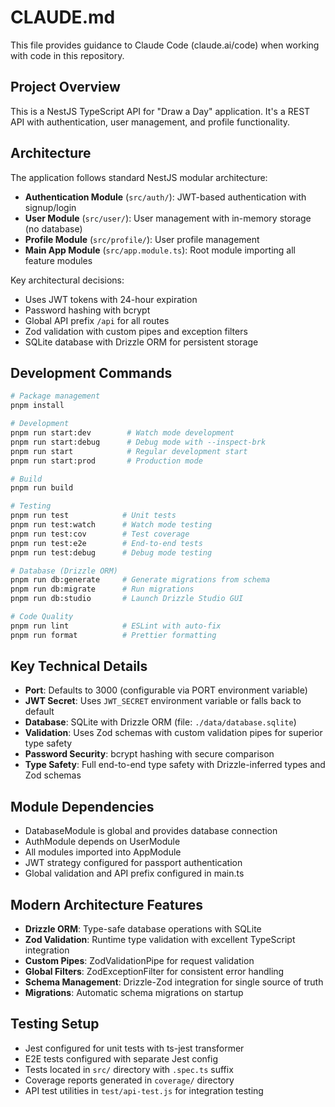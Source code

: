 # CLAUDE.md

This file provides guidance to Claude Code (claude.ai/code) when working with code in this repository.

## Project Overview

This is a NestJS TypeScript API for "Draw a Day" application. It's a REST API with authentication, user management, and profile functionality.

## Architecture

The application follows standard NestJS modular architecture:

- **Authentication Module** (`src/auth/`): JWT-based authentication with signup/login
- **User Module** (`src/user/`): User management with in-memory storage (no database)
- **Profile Module** (`src/profile/`): User profile management
- **Main App Module** (`src/app.module.ts`): Root module importing all feature modules

Key architectural decisions:
- Uses JWT tokens with 24-hour expiration
- Password hashing with bcrypt
- Global API prefix `/api` for all routes
- Zod validation with custom pipes and exception filters
- SQLite database with Drizzle ORM for persistent storage

## Development Commands

```bash
# Package management
pnpm install

# Development
pnpm run start:dev        # Watch mode development
pnpm run start:debug      # Debug mode with --inspect-brk
pnpm run start            # Regular development start
pnpm run start:prod       # Production mode

# Build
pnpm run build

# Testing
pnpm run test            # Unit tests
pnpm run test:watch      # Watch mode testing
pnpm run test:cov        # Test coverage
pnpm run test:e2e        # End-to-end tests
pnpm run test:debug      # Debug mode testing

# Database (Drizzle ORM)
pnpm run db:generate     # Generate migrations from schema
pnpm run db:migrate      # Run migrations
pnpm run db:studio       # Launch Drizzle Studio GUI

# Code Quality
pnpm run lint            # ESLint with auto-fix
pnpm run format          # Prettier formatting
```

## Key Technical Details

- **Port**: Defaults to 3000 (configurable via PORT environment variable)
- **JWT Secret**: Uses `JWT_SECRET` environment variable or falls back to default
- **Database**: SQLite with Drizzle ORM (file: `./data/database.sqlite`)
- **Validation**: Uses Zod schemas with custom validation pipes for superior type safety
- **Password Security**: bcrypt hashing with secure comparison
- **Type Safety**: Full end-to-end type safety with Drizzle-inferred types and Zod schemas

## Module Dependencies

- DatabaseModule is global and provides database connection
- AuthModule depends on UserModule
- All modules imported into AppModule
- JWT strategy configured for passport authentication
- Global validation and API prefix configured in main.ts

## Modern Architecture Features

- **Drizzle ORM**: Type-safe database operations with SQLite
- **Zod Validation**: Runtime type validation with excellent TypeScript integration
- **Custom Pipes**: ZodValidationPipe for request validation
- **Global Filters**: ZodExceptionFilter for consistent error handling
- **Schema Management**: Drizzle-Zod integration for single source of truth
- **Migrations**: Automatic schema migrations on startup

## Testing Setup

- Jest configured for unit tests with ts-jest transformer
- E2E tests configured with separate Jest config
- Tests located in `src/` directory with `.spec.ts` suffix
- Coverage reports generated in `coverage/` directory
- API test utilities in `test/api-test.js` for integration testing